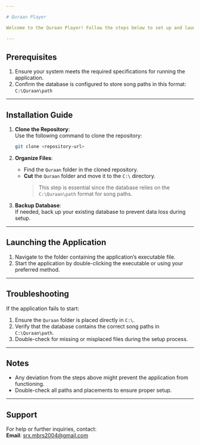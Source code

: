 ```yaml
---

# Quraan Player

Welcome to the Quraan Player! Follow the steps below to set up and launch the application.

---
```


## Prerequisites
1. Ensure your system meets the required specifications for running the application.
2. Confirm the database is configured to store song paths in this format:  
   `C:\Quraan\path`

---

## Installation Guide
1. **Clone the Repository**:  
   Use the following command to clone the repository:  
   ```bash
   git clone <repository-url>
   ```

2. **Organize Files**:  
   - Find the `Quraan` folder in the cloned repository.  
   - **Cut** the `Quraan` folder and move it to the `C:\` directory.  
     > This step is essential since the database relies on the `C:\Quraan\path` format for song paths.

3. **Backup Database**:  
   If needed, back up your existing database to prevent data loss during setup.

---

## Launching the Application
1. Navigate to the folder containing the application’s executable file.
2. Start the application by double-clicking the executable or using your preferred method.

---

## Troubleshooting
If the application fails to start:
1. Ensure the `Quraan` folder is placed directly in `C:\`.
2. Verify that the database contains the correct song paths in `C:\Quraan\path`.
3. Double-check for missing or misplaced files during the setup process.

---

## Notes
- Any deviation from the steps above might prevent the application from functioning.
- Double-check all paths and placements to ensure proper setup.

---

## Support
For help or further inquiries, contact:  
**Email**: [srx.mbrs2004@gmail.com](mailto:srx.mbrs2004@gmail.com)
